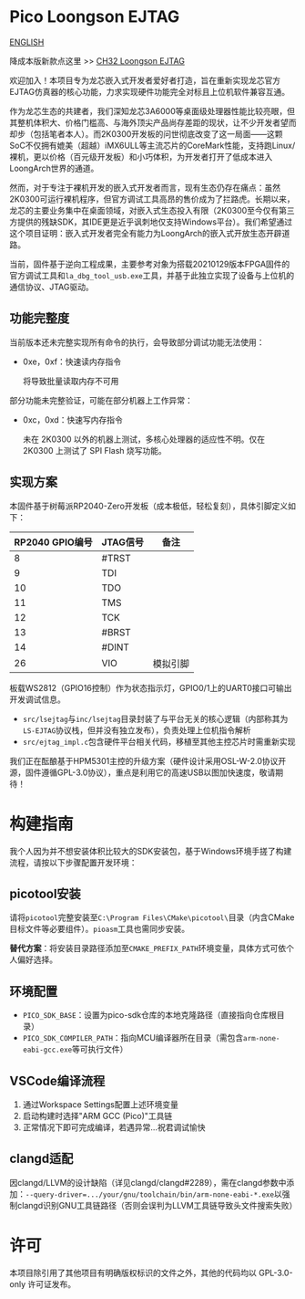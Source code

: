 
# Pico Loongson EJTAG

[ENGLISH](README.en.md)

降成本版新款点这里 >> [CH32 Loongson EJTAG](https://github.com/RigoLigoRLC/ch32-loongson-ejtag)

欢迎加入！本项目专为龙芯嵌入式开发者爱好者打造，旨在重新实现龙芯官方EJTAG仿真器的核心功能，力求实现硬件功能完全对标且上位机软件兼容互通。

作为龙芯生态的共建者，我们深知龙芯3A6000等桌面级处理器性能比较亮眼，但其整机体积大、价格门槛高、与海外顶尖产品尚存差距的现状，让不少开发者望而却步（包括笔者本人）。而2K0300开发板的问世彻底改变了这一局面——这颗SoC不仅拥有媲美（超越）iMX6ULL等主流芯片的CoreMark性能，支持跑Linux/裸机，更以价格（百元级开发板）和小巧体积，为开发者打开了低成本进入LoongArch世界的通道。

然而，对于专注于裸机开发的嵌入式开发者而言，现有生态仍存在痛点：虽然2K0300可运行裸机程序，但官方调试工具高昂的售价成为了拦路虎。长期以来，龙芯的主要业务集中在桌面领域，对嵌入式生态投入有限（2K0300至今仅有第三方提供的残缺SDK，其IDE更是近乎讽刺地仅支持Windows平台）。我们希望通过这个项目证明：嵌入式开发者完全有能力为LoongArch的嵌入式开放生态开辟道路。

当前，固件基于逆向工程成果，主要参考对象为搭载20210129版本FPGA固件的官方调试工具和`la_dbg_tool_usb.exe`工具，并基于此独立实现了设备与上位机的通信协议、JTAG驱动。

## 功能完整度

当前版本还未完整实现所有命令的执行，会导致部分调试功能无法使用：

- 0xe，0xf：快速读内存指令

  将导致批量读取内存不可用

部分功能未完整验证，可能在部分机器上工作异常：

- 0xc，0xd：快速写内存指令

  未在 2K0300 以外的机器上测试，多核心处理器的适应性不明。仅在 2K0300 上测试了 SPI Flash 烧写功能。

## 实现方案

本固件基于树莓派RP2040-Zero开发板（成本极低，轻松复刻），具体引脚定义如下：

| RP2040 GPIO编号 | JTAG信号  | 备注 |
|----------------|----------|-----|
| 8              | #TRST    |     |
| 9              | TDI      |     |
| 10             | TDO      |     |
| 11             | TMS      |     |
| 12             | TCK      |     |
| 13             | #BRST    |     |
| 14             | #DINT    |     |
| 26             | VIO      | 模拟引脚 |

板载WS2812（GPIO16控制）作为状态指示灯，GPIO0/1上的UART0接口可输出开发调试信息。

- `src/lsejtag`与`inc/lsejtag`目录封装了与平台无关的核心逻辑（内部称其为`LS-EJTAG`协议栈，但并没有独立发布），负责处理上位机指令解析
- `src/ejtag_impl.c`包含硬件平台相关代码，移植至其他主控芯片时需重新实现

我们正在酝酿基于HPM5301主控的升级方案（硬件设计采用OSL-W-2.0协议开源，固件遵循GPL-3.0协议），重点是利用它的高速USB以图加快速度，敬请期待！

# 构建指南

我个人因为并不想安装体积比较大的SDK安装包，基于Windows环境手搓了构建流程，请按以下步骤配置开发环境：

## picotool安装
请将`picotool`完整安装至`C:\Program Files\CMake\picotool\`目录（内含CMake目标文件等必要组件）。`pioasm`工具也需同步安装。

**替代方案**：将安装目录路径添加至`CMAKE_PREFIX_PATH`环境变量，具体方式可依个人偏好选择。

## 环境配置
- `PICO_SDK_BASE`：设置为pico-sdk仓库的本地克隆路径（直接指向仓库根目录）
- `PICO_SDK_COMPILER_PATH`：指向MCU编译器所在目录（需包含`arm-none-eabi-gcc.exe`等可执行文件）

## VSCode编译流程
1. 通过Workspace Settings配置上述环境变量
2. 启动构建时选择"ARM GCC (Pico)"工具链
3. 正常情况下即可完成编译，若遇异常...祝君调试愉快

## clangd适配
因clangd/LLVM的设计缺陷（详见clangd/clangd#2289），需在clangd参数中添加：`--query-driver=.../your/gnu/toolchain/bin/arm-none-eabi-*.exe`以强制clangd识别GNU工具链路径（否则会误判为LLVM工具链导致头文件搜索失败）

# 许可

本项目除引用了其他项目有明确版权标识的文件之外，其他的代码均以 GPL-3.0-only 许可证发布。
